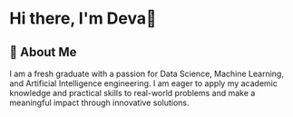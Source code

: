 

# Hi there, I'm Deva👋

## 🚀 About Me

I am a fresh graduate with a passion for Data Science, Machine Learning, and Artificial Intelligence engineering. I am eager to apply my academic knowledge and practical skills to real-world problems and make a meaningful impact through innovative solutions.

<!-- ## 🎓 Education

- **Bachelor of [Your Major]**  
  [Your University], [Year of Graduation]

## 📜 Thesis

- **Title:** [Your Thesis Title]
- **Description:** A brief overview of your thesis work, highlighting the key objectives, methodologies, and findings.
- **Technologies Used:** List any relevant technologies or tools used in your thesis (e.g., Python, TensorFlow, Keras, etc.)
- **Link to Thesis:** [Link to your thesis, if available online]

## 🔭 Projects

Here are a few highlights of the projects I have worked on:

### 1. **[Project Title]**
- **Description:** A brief overview of what the project is about.
- **Technologies Used:** List the technologies used (e.g., Python, TensorFlow, Keras, etc.)
- **GitHub Repository:** [Link to the project repository]

### 2. **[Project Title]**
- **Description:** A brief overview of what the project is about.
- **Technologies Used:** List the technologies used (e.g., Python, TensorFlow, Keras, etc.)
- **GitHub Repository:** [Link to the project repository]

### 3. **[Project Title]**
- **Description:** A brief overview of what the project is about.
- **Technologies Used:** List the technologies used (e.g., Python, TensorFlow, Keras, etc.)
- **GitHub Repository:** [Link to the project repository]

## 🛠️ Skills

- **Programming Languages:** Python, R, SQL
- **Machine Learning:** Scikit-Learn, TensorFlow, Keras, PyTorch
- **Data Analysis & Visualization:** Pandas, NumPy, Matplotlib, Seaborn
- **Databases:** MySQL, PostgreSQL
- **Tools & Platforms:** Jupyter, Git, GitHub, Docker

## 🌱 What I'm Currently Learning

- Advanced Machine Learning Algorithms
- Deep Learning Techniques
- Natural Language Processing (NLP)
- Big Data Technologies

## 💬 Let's Connect

- **LinkedIn:** [Your LinkedIn Profile](URL_TO_YOUR_LINKEDIN_PROFILE)
- **Email:** [Your Email Address](mailto:YOUR_EMAIL)
-->
